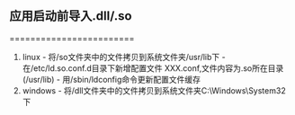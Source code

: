 ## 应用启动前导入.dll/.so ##
========================
1. linux 
        - 将/so文件夹中的文件拷贝到系统文件夹/usr/lib下
        - 在/etc/ld.so.conf.d目录下新增配置文件 XXX.conf,文件内容为.so所在目录 (/usr/lib)
        - 用/sbin/ldconfig命令更新配置文件缓存
2. windows
        - 将/dll文件夹中的文件拷贝到系统文件夹C:\Windows\System32下        